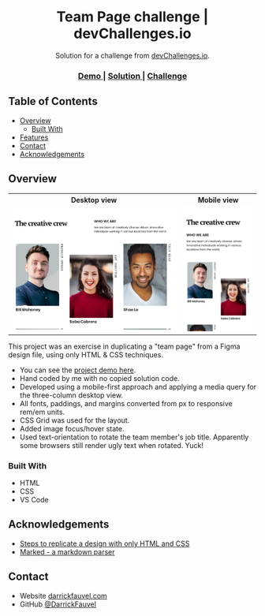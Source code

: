 <!-- Please update value in the {}  -->

<h1 align="center">Team Page challenge | devChallenges.io</h1>

<div align="center">
   Solution for a challenge from  <a href="http://devchallenges.io" target="_blank">devChallenges.io</a>.
</div>

<div align="center">
  <h3>
    <a href="https://darrickfauvel.github.io/devchallenges-rwd-my-team-page/">
      Demo
    </a>
    <span> | </span>
    <a href="https://github.com/DarrickFauvel/devchallenges-rwd-my-team-page">
      Solution
    </a>
    <span> | </span>
    <a href="https://devchallenges.io/challenges/hhmesazsqgKXrTkYkt0U">
      Challenge
    </a>
  </h3>
</div>

<!-- TABLE OF CONTENTS -->

## Table of Contents

- [Overview](#overview)
  - [Built With](#built-with)
- [Features](#features)
- [Contact](#contact)
- [Acknowledgements](#acknowledgements)

<!-- OVERVIEW -->

## Overview

<table>
   <tr>
      <th>Desktop view</th>
      <th>Mobile view</th>
   </tr>
   <tr>
      <td>
         <img src="https://github.com/DarrickFauvel/devchallenges-rwd-my-team-page/blob/main/screenshot-desktop.png" width="500px" />
      </td>
      <td>
         <img src="https://github.com/DarrickFauvel/devchallenges-rwd-my-team-page/blob/main/screenshot-mobile.png" width="200px" />
      </td>
   </tr>
</table>

This project was an exercise in duplicating a "team page" from a Figma design file, using only HTML & CSS techniques.

- You can see the <a href="https://darrickfauvel.github.io/devchallenges-rwd-my-team-page/" target="_blank">project demo here</a>.
- Hand coded by me with no copied solution code.
- Developed using a mobile-first approach and applying a media query for the three-column desktop view.
- All fonts, paddings, and margins converted from px to responsive rem/em units.
- CSS Grid was used for the layout.
- Added image focus/hover state.
- Used text-orientation to rotate the team member's job title. Apparently some browsers still render ugly text when rotated. Yuck!

### Built With

- HTML
- CSS
- VS Code

## Acknowledgements

<!-- This section should list any articles or add-ons/plugins that helps you to complete the project. This is optional but it will help you in the future. For exmpale -->

- [Steps to replicate a design with only HTML and CSS](https://devchallenges-blogs.web.app/how-to-replicate-design/)
- [Marked - a markdown parser](https://github.com/chjj/marked)

## Contact

- Website [darrickfauvel.com](https://darrickfauvel.com)
- GitHub [@DarrickFauvel](https://github.com/DarrickFauvel)
